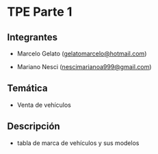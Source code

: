 # TPE Parte 1

## Integrantes

 * Marcelo Gelato (gelatomarcelo@hotmail.com)

 * Mariano Nesci (nescimarianoa999@gmail.com)

## Temática

 * Venta de vehículos

## Descripción

 * tabla de marca de vehículos y sus modelos
